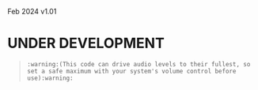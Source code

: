 Feb 2024 v1.01

# UNDER DEVELOPMENT

>`:warning:(This code can drive audio levels to their fullest, so set a safe maximum with your system's volume control before use):warning:`


```
```





